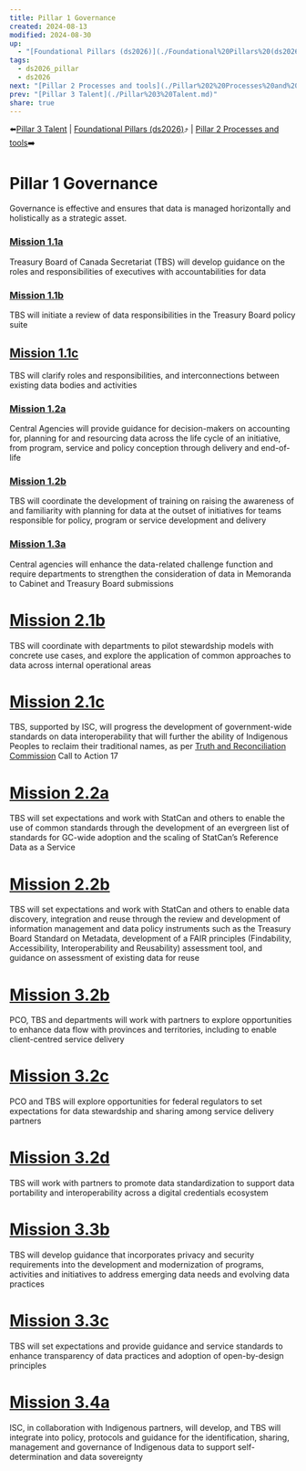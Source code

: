 ```yaml
---
title: Pillar 1 Governance
created: 2024-08-13
modified: 2024-08-30
up:
  - "[Foundational Pillars (ds2026)](./Foundational%20Pillars%20(ds2026).md)"
tags:
  - ds2026_pillar
  - ds2026
next: "[Pillar 2 Processes and tools](./Pillar%202%20Processes%20and%20tools.md)"
prev: "[Pillar 3 Talent](./Pillar%203%20Talent.md)"
share: true
---
```

⬅️[Pillar 3 Talent](./Pillar%203%20Talent.md) | [Foundational Pillars (ds2026)](./Foundational%20Pillars%20(ds2026).md)⤴️ | [Pillar 2 Processes and tools](./Pillar%202%20Processes%20and%20tools.md)➡️
# Pillar 1 Governance
Governance is effective and ensures that data is managed horizontally and holistically as a strategic asset.
### [Mission 1.1a](Mission%201.1a.md)

Treasury Board of Canada Secretariat (TBS) will develop guidance on the roles and responsibilities of executives with accountabilities for data

### [Mission 1.1b](Mission%201.1b.md)

TBS will initiate a review of data responsibilities in the Treasury Board policy suite

## [Mission 1.1c](Mission%201.1c.md)

TBS will clarify roles and responsibilities, and interconnections between existing data bodies and activities

### [Mission 1.2a](Mission%201.2a.md)
Central Agencies will provide guidance for decision-makers on accounting for, planning for and resourcing data across the life cycle of an initiative, from program, service and policy conception through delivery and end-of-life

### [Mission 1.2b](Mission%201.2b.md)
TBS will coordinate the development of training on raising the awareness of and familiarity with planning for data at the outset of initiatives for teams responsible for policy, program or service development and delivery

### [Mission 1.3a](Mission%201.3a.md)
Central agencies will enhance the data-related challenge function and require departments to strengthen the consideration of data in Memoranda to Cabinet and Treasury Board submissions

# [Mission 2.1b](Mission%202.1b.md)
TBS will coordinate with departments to pilot stewardship models with concrete use cases, and explore the application of common approaches to data across internal operational areas

# [Mission 2.1c](Mission%202.1c.md)
TBS, supported by ISC, will progress the development of government-wide standards on data interoperability that will further the ability of Indigenous Peoples to reclaim their traditional names, as per [Truth and Reconciliation Commission](Truth%20and%20Reconciliation%20Commission.md) Call to Action 17

# [Mission 2.2a](Mission%202.2a.md)

TBS will set expectations and work with StatCan and others to enable the use of common standards through the development of an evergreen list of standards for GC-wide adoption and the scaling of StatCan’s Reference Data as a Service

# [Mission 2.2b](Mission%202.2b.md)

TBS will set expectations and work with StatCan and others to enable data discovery, integration and reuse through the review and development of information management and data policy instruments such as the Treasury Board Standard on Metadata, development of a FAIR principles (Findability, Accessibility, Interoperability and Reusability) assessment tool, and guidance on assessment of existing data for reuse


# [Mission 3.2b](Mission%203.2b.md)
PCO, TBS and departments will work with partners to explore opportunities to enhance data flow with provinces and territories, including to enable client-centred service delivery

# [Mission 3.2c](Mission%203.2c.md)

PCO and TBS will explore opportunities for federal regulators to set expectations for data stewardship and sharing among service delivery partners

# [Mission 3.2d](Mission%203.2d.md)

TBS will work with partners to promote data standardization to support data portability and interoperability across a digital credentials ecosystem

# [Mission 3.3b](Mission%203.3b.md)
TBS will develop guidance that incorporates privacy and security requirements into the development and modernization of programs, activities and initiatives to address emerging data needs and evolving data practices

# [Mission 3.3c](Mission%203.3c.md)
TBS will set expectations and provide guidance and service standards to enhance transparency of data practices and adoption of open-by-design principles

# [Mission 3.4a](Mission%203.4a.md)
ISC, in collaboration with Indigenous partners, will develop, and TBS will integrate into policy, protocols and guidance for the identification, sharing, management and governance of Indigenous data to support self-determination and data sovereignty

